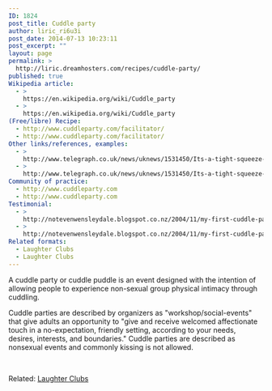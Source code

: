 ```yaml
---
ID: 1824
post_title: Cuddle party
author: liric_ri6u3i
post_date: 2014-07-13 10:23:11
post_excerpt: ""
layout: page
permalink: >
  http://liric.dreamhosters.com/recipes/cuddle-party/
published: true
Wikipedia article:
  - >
    https://en.wikipedia.org/wiki/Cuddle_party
  - >
    https://en.wikipedia.org/wiki/Cuddle_party
(Free/libre) Recipe:
  - http://www.cuddleparty.com/facilitator/
  - http://www.cuddleparty.com/facilitator/
Other links/references, examples:
  - >
    http://www.telegraph.co.uk/news/uknews/1531450/Its-a-tight-squeeze-as-British-reserve-meets-the-cuddle-party.html
  - >
    http://www.telegraph.co.uk/news/uknews/1531450/Its-a-tight-squeeze-as-British-reserve-meets-the-cuddle-party.html
Community of practice:
  - http://www.cuddleparty.com
  - http://www.cuddleparty.com
Testimonial:
  - >
    http://notevenwensleydale.blogspot.co.nz/2004/11/my-first-cuddle-party.html
  - >
    http://notevenwensleydale.blogspot.co.nz/2004/11/my-first-cuddle-party.html
Related formats:
  - Laughter Clubs
  - Laughter Clubs
---
```

A cuddle party or cuddle puddle is an event designed with the intention of allowing people to experience non-sexual group physical intimacy through cuddling.

Cuddle parties are described by organizers as "workshop/social-events" that give adults an opportunity to "give and receive welcomed affectionate touch in a no-expectation, friendly setting, according to your needs, desires, interests, and boundaries." Cuddle parties are described as nonsexual events and commonly kissing is not allowed.

&nbsp;

Related: <a title="Laughter Club" href="http://www.co-creative-recipes.cc/recipes/laughter-club/">Laughter Clubs</a>